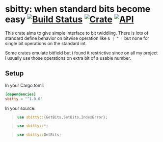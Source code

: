 # sbitty: when standard bits become easy [![Build Status](https://travis-ci.org/BiscayRobin/sbitty.svg?branch=master)](https://travis-ci.org/BiscayRobin/sbitty) [![Crate](https://img.shields.io/crates/v/rand.svg)](https://crates.io/crates/sbitty) [![API](https://docs.rs/rand/badge.svg)](https://docs.rs/sbitty)

This crate aims to give simple interface to bit twiddling. There is lots of standard define behavior on bitwise operation like `& | ^ !` but none for single bit operations on the standard int.

Some crates emulate bitfield but i found it restrictive since on all my project i usually use those operations on extra bit of a usable number.

## Setup

In your Cargo.toml:
```toml
[dependencies]
sbitty = "^1.0.0"
```
In your source:

> ```RUST 
> use sbitty::{GetBits,SetBits,IndexError};
> ```

> ```RUST
> use sbitty::*;
> ```

> ```RUST
> use sbitty::GetBits;
> ```


